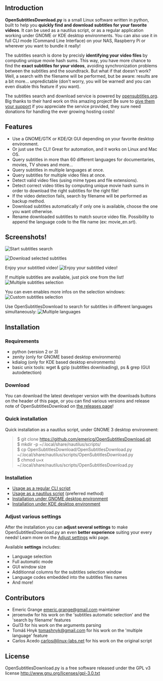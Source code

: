 Introduction
------------

**OpenSubtitlesDownload.py** is a small Linux software written in python, built to help you **quickly find and download subtitles for your favorite videos**. It can be used as a nautilus script, or as a regular application working under GNOME or KDE desktop environments. You can also use it in full CLI mode (Command Line Interface) on your NAS, Raspberry Pi or wherever you want to bundle it really!

The subtitles search is done by precisly **identifying your video files** by computing unique movie hash sums. This way, you have more chance to find the **exact subtitles for your videos**, avoiding synchronization problems between the subtitles and the soundtrack. But what if that doesn't work? Well, a search with the filename will be performed, but be aware: results are a bit more... unpredictable (don't worry, you will be warned! and you can even disable this feature if you want).

The subtitles search and download service is powered by [opensubtitles.org](http://www.opensubtitles.org). Big thanks to their hard work on this amazing project! Be sure to [give them your support](http://www.opensubtitles.org/en/support) if you appreciate the service provided, they sure need donations for handling the ever growing hosting costs!

Features
--------

- Use a GNOME/GTK or KDE/Qt GUI depending on your favorite desktop environment.
- Or just use the CLI! Great for automation, and it works on Linux and Mac OS.
- Query subtitles in more than 60 different languages for documentaries, movies, TV shows and more...
- Query subtitles in multiple languages at once.
- Query subtitles for multiple video files at once.
- Detect valid video files (using mime types and file extensions).
- Detect correct video titles by computing unique movie hash sums in order to download the right subtitles for the right file!
- If the video detection fails, search by filename will be performed as backup method.
- Download subtitles automatically if only one is available, choose the one you want otherwise.
- Rename downloaded subtitles to match source video file. Possibility to append the language code to the file name (ex: movie_en.srt).

Screenshots!
------------

![Start subtitles search](https://raw.githubusercontent.com/emericg/OpenSubtitlesDownload/screenshots/osd_screenshot_launch.png)

![Download selected subtitles](https://raw.githubusercontent.com/emericg/OpenSubtitlesDownload/screenshots/osd_screenshot_autodownload.png)

Enjoy your subtitled video!
![Enjoy your subtitled video!](https://raw.githubusercontent.com/emericg/OpenSubtitlesDownload/screenshots/enjoy-sintel.jpg)

If multiple subtitles are available, just pick one from the list!
![Multiple subtitles selection](https://raw.githubusercontent.com/emericg/OpenSubtitlesDownload/screenshots/osd_screenshot_selection.png)

You can even enables more infos on the selection windows:
![Custom subtitles selection](https://raw.githubusercontent.com/emericg/OpenSubtitlesDownload/screenshots/osd_screenshot_selection_custom.png)

Use OpenSubtitlesDownload to search for subtitles in different languages simultaneously:
![Multiple languages](https://raw.githubusercontent.com/emericg/OpenSubtitlesDownload/screenshots/osd_screenshot_selection_language.png)

Installation
------------

### Requirements
- python (version 2 or 3)
- zenity (only for GNOME based desktop environments)
- kdialog (only for KDE based desktop environments)
- basic unix tools: wget & gzip (subtitles downloading), ps & grep (GUI autodetection)

### Download
You can download the latest developer version with the downloads buttons on the header of this page, or you can find various versions and release note of OpenSubtitlesDownload on [the releases page](https://github.com/emericg/OpenSubtitlesDownload/releases)!

### Quick installation
Quick installation as a nautilus script, under GNOME 3 desktop environment:

> $ git clone https://github.com/emericg/OpenSubtitlesDownload.git  
> $ mkdir -p ~/.local/share/nautilus/scripts/  
> $ cp OpenSubtitlesDownload/OpenSubtitlesDownload.py ~/.local/share/nautilus/scripts/OpenSubtitlesDownload.py  
> $ chmod u+x ~/.local/share/nautilus/scripts/OpenSubtitlesDownload.py  

### Installation
* [Usage as a regular CLI script](https://github.com/emericg/OpenSubtitlesDownload/wiki/Usage-as-a-regular-CLI-script)
* [Usage as a nautilus script](https://github.com/emericg/OpenSubtitlesDownload/wiki/Usage-as-a-nautilus-script) (preferred method)
* [Installation under GNOME desktop environment](https://github.com/emericg/OpenSubtitlesDownload/wiki/Installation-under-GNOME-desktop-environment)
* [Installation under KDE desktop environment](https://github.com/emericg/OpenSubtitlesDownload/wiki/Installation-under-KDE-desktop-environment)

### Adjust various settings

After the installation you can **adjust several settings** to make OpenSubtitlesDownload.py an even **better experience** suiting your every needs! Learn more on the [Adjust settings](https://github.com/emericg/OpenSubtitlesDownload/wiki/Adjust-settings) wiki page.

Available **settings** includes:

- Language selection
- Full automatic mode
- GUI window size
- Additionnal columns for the subtitles selection window
- Language codes embedded into the subtitles files names
- And more!

Contributors
------------

- Emeric Grange <emeric.grange@gmail.com> maintainer
- jeroenvdw for his work on the 'subtitles automatic selection' and the 'search by filename' features
- Gui13 for his work on the arguments parsing
- Tomáš Hnyk <tomashnyk@gmail.com> for his work on the 'multiple language' feature
- Carlos Acedo <carlos@linux-labs.net> for his work on the original script

License
-------

OpenSubtitlesDownload.py is a free software released under the GPL v3 license <http://www.gnu.org/licenses/gpl-3.0.txt>